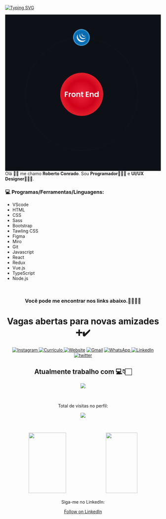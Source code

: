 [![Typing SVG](https://readme-typing-svg.herokuapp.com/?color=DDE1F4&size=40&left=true&vCenter=true&width=1000&lines=Welcome+to+my+Profile!🏌🏻+.+.+.+.🕳 )](https://git.io/typing-svg)
<br>


<img align="right" src="https://github.com/ROBERTOCONRADO/ROBERTOCONRADO/blob/main/animation_500_lbnqs8dr.gif"  width="520px">

   
Olá 👋🏻 me chamo <b>Roberto Conrado</b>. Sou <b>Programador👨🏻‍💻</b> e <b>UI/UX Designer🧑🏻‍🎨</b>.
<br>

### 💻 Programas/Ferramentas/Linguagens:
- VScode
- HTML
- CSS
- Sass
- Bootstrap
- Tawling CSS
- Figma
- Miro
- Git
- Javascript
- React
- Redux	
- Vue.js
- TypeScript
- Node.js

<br>
    
<div style="display: inline_block" align="center">
	
### Você pode me encontrar nos links abaixo.🧑🏻‍👇🏻
# Vagas abertas para novas amizades ➕✔️
<p align="center">
  <a href="https://www.instagram.com/bettorc/" target="_blank"><img src="https://img.icons8.com/bubbles/80/000000/instagram-new--v2.png" title='Instagram'/>
<a href="https://robertoconrado.github.io/RobertoConrad/cv/Curr%C3%ADculo.pdf" target="_blank"><img src="https://img.icons8.com/bubbles/80/null/review.png" title='Currículo'/>	  
   <a href="https://robertoconrado.github.io/RobertoConrad/" target="_blank"><img src="https://img.icons8.com/bubbles/80/000000/web.png" alt="Website" title='Website'/></a>
	<a href="mailto:robertoconradorc@gmail.com" target="_blank"><img src="https://img.icons8.com/bubbles/80/000000/gmail.png" title='Gmail' alt="Gmail"/></a>
  <a href="https://api.whatsapp.com/send?phone=5577991556513&text=Óla!%20Encontrei%20seu%20contato%20pelo%20GitHub." target="_blank"><img src="https://img.icons8.com/bubbles/80/000000/whatsapp.png" title='WhatsApp'/>
	<a href="https://www.linkedin.com/in/robertoconrado/" target="_blank"><img src="https://img.icons8.com/bubbles/80/000000/linkedin.png" title='LinkedIn' alt="LinkedIn"/></a>
	<a href="https://twitter.com/beetoorc" target="_blank"><img src="https://img.icons8.com/bubbles/80/000000/twitter-circled.png" title='Twitter' alt="twitter"/></a>

</div> 

<div align="center" style="display: inline_block">

## Atualmente trabalho com  💻👇🏻

<p align="center" margin-left="30px" alt="Roberto" height="30" width="40">
  <a href="https://skillicons.dev">
    <img src="https://skillicons.dev/icons?i=html,sass,css,javascript,vue,react,jquery,bootstrap,github,figma,git,vscode"/>
  </a>
</p>
    
</div></br>
   
</div>

</div> 
<div align="center">
<p>Total de visitas no perfil:</p>
<img src="https://profile-counter.glitch.me/ROBERTOCONRADO/count.svg"/>
<p>
<br>	
<div align="center">  
  <img width="49%" height="195px" src="https://github-readme-stats.vercel.app/api?username=ROBERTOCONRADO&theme=great-gatsby"/> 
  <img width="45%" height="195px" src="https://github-readme-stats.vercel.app/api/top-langs/?username=ROBERTOCONRADO&layout=compact&theme=great-gatsby"/>
</div>
<br>
<div align="center"> 
Siga-me no LinkedIn:
     
<a class="libutton" href="https://www.linkedin.com/comm/mynetwork/discovery-see-all?usecase=PEOPLE_FOLLOWS&followMember=robertoconrado" target="_blank">Follow on LinkedIn</a>
</div>
